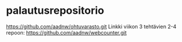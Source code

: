 # palautusrepositorio

https://github.com/aadnw/ohtuvarasto.git 
Linkki viikon 3 tehtävien 2-4 repoon: https://github.com/aadnw/webcounter.git
